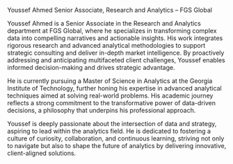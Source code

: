 Youssef Ahmed
Senior Associate, Research and Analytics – FGS Global

Youssef Ahmed is a Senior Associate in the Research and Analytics department at FGS Global, where he specializes in transforming complex data into compelling narratives and actionable insights. His work integrates rigorous research and advanced analytical methodologies to support strategic consulting and deliver in-depth market intelligence. By proactively addressing and anticipating multifaceted client challenges, Youssef enables informed decision-making and drives strategic advantage.

He is currently pursuing a Master of Science in Analytics at the Georgia Institute of Technology, further honing his expertise in advanced analytical techniques aimed at solving real-world problems. His academic journey reflects a strong commitment to the transformative power of data-driven decisions, a philosophy that underpins his professional approach.

Youssef is deeply passionate about the intersection of data and strategy, aspiring to lead within the analytics field. He is dedicated to fostering a culture of curiosity, collaboration, and continuous learning, striving not only to navigate but also to shape the future of analytics by delivering innovative, client-aligned solutions.
